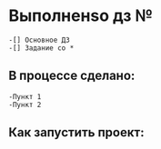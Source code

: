 # Выполненsо дз №

    -[] Основное ДЗ
    -[] Задание со *

## В процессе сделано:

    -Пункт 1
    -Пункт 2 

## Как запустить проект:
